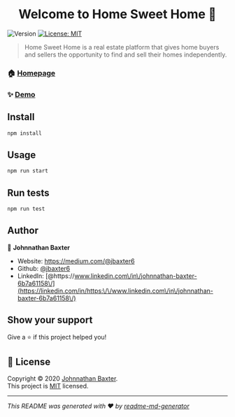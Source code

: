 <h1 align="center">Welcome to Home Sweet Home 👋</h1>
<p>
  <img alt="Version" src="https://img.shields.io/badge/version-0.1.0-blue.svg?cacheSeconds=2592000" />
  <a href="https://choosealicense.com/licenses/mit/" target="_blank">
    <img alt="License: MIT" src="https://img.shields.io/badge/License-MIT-yellow.svg" />
  </a>
</p>

> Home Sweet Home is a real estate platform that gives home buyers and sellers the opportunity to find and sell their homes independently.  

### 🏠 [Homepage](https://github.com/jbaxter6/Home-Sweet-Home)

### ✨ [Demo](https://github.com/jbaxter6/Home-Sweet-Home)

## Install

```sh
npm install
```

## Usage

```sh
npm run start
```

## Run tests

```sh
npm run test
```

## Author

👤 **Johnnathan Baxter**

* Website: https://medium.com/@jbaxter6
* Github: [@jbaxter6](https://github.com/jbaxter6)
* LinkedIn: [@https:\/\/www.linkedin.com\/in\/johnnathan-baxter-6b7a61158\/](https://linkedin.com/in/https:\/\/www.linkedin.com\/in\/johnnathan-baxter-6b7a61158\/)

## Show your support

Give a ⭐️ if this project helped you!

## 📝 License

Copyright © 2020 [Johnnathan Baxter](https://github.com/jbaxter6).<br />
This project is [MIT](https://choosealicense.com/licenses/mit/) licensed.

***
_This README was generated with ❤️ by [readme-md-generator](https://github.com/kefranabg/readme-md-generator)_